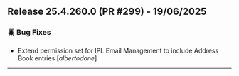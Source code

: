 ## Release 25.4.260.0 (PR #299) - 19/06/2025
### 🪲 Bug Fixes
  * Extend permission set for IPL Email Management to include Address Book entries [*albertodone*]

---

